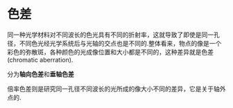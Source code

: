 # 色差

同一种光学材料对不同波长的色光具有不同的折射率，这就导致了即使是同一孔径，不同色光经光学系统后与光轴的交点也是不同的.整体看来，物点的像是一个彩色的弥散斑，各种颜色的光成像位置和大小都是不同的，这种差异就是色差(chromatic aberration).

分为**轴向色差**和**垂轴色差**


倍率色差则是研究同一孔径不同波长的光所成的像大小不同的差异，它是关于轴外点的.